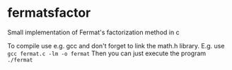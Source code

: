 # fermatsfactor
Small implementation of Fermat's factorization method in c

To compile use e.g. gcc and don't forget to link the math.h library.
E.g. use ``gcc fermat.c -lm -o fermat``
Then you can just execute the program ``./fermat``
